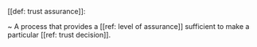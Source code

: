[[def: trust assurance]]:

~ A process that provides a [[ref: level of assurance]] sufficient to make a particular [[ref: trust decision]].

